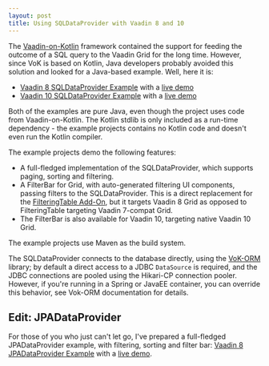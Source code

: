 ```yaml
---
layout: post
title: Using SQLDataProvider with Vaadin 8 and 10
---
```


The [Vaadin-on-Kotlin](http://vaadinonkotlin.eu) framework contained the
support for feeding the outcome of a SQL query to the Vaadin Grid for the
long time. However, since VoK is based on Kotlin, Java developers probably
avoided this solution and looked for a Java-based example. Well, here it is:

* [Vaadin 8 SQLDataProvider Example](https://github.com/mvysny/vaadin8-sqldataprovider-example)
  with a [live demo](https://vaadin8-sqldataprovider.herokuapp.com/)
* [Vaadin 10 SQLDataProvider Example](https://github.com/mvysny/vaadin10-sqldataprovider-example)
  with a [live demo](https://vaadin10-sqldataprovider.herokuapp.com/)

Both of the examples are pure Java, even though the project uses code from
Vaadin-on-Kotlin. The Kotlin stdlib is only included as a run-time dependency -
the example projects contains no Kotlin code and doesn't even run the Kotlin compiler.

The example projects demo the following features:

* A full-fledged implementation of the SQLDataProvider, which supports paging,
  sorting and filtering.
* A FilterBar for Grid, with auto-generated filtering UI components, passing
  filters to the SQLDataProvider. This is a direct replacement for the
  [FilteringTable Add-On](https://vaadin.com/directory/component/filteringtable),
  but it targets Vaadin 8 Grid as opposed to FilteringTable targeting Vaadin
  7-compat Grid.
* The FilterBar is also available for Vaadin 10, targeting native Vaadin
  10 Grid.

The example projects use Maven as the build system.

The SQLDataProvider connects to the database directly, using the
[VoK-ORM](https://github.com/mvysny/vok-orm) library; by default a direct
access to a JDBC `DataSource` is required, and the JDBC connections are pooled
using the Hikari-CP connection pooler. However, if you're running in a Spring
or JavaEE container, you can override this behavior, see Vok-ORM documentation for details.

## Edit: JPADataProvider

For those of you who just can't let go, I've prepared a full-fledged
JPADataProvider example, with filtering, sorting and filter bar:
[Vaadin 8 JPADataProvider Example](https://github.com/mvysny/vaadin8-jpadataprovider-example)
with a [live demo](https://vaadin8-jpadataprovider-exampl.herokuapp.com/).
